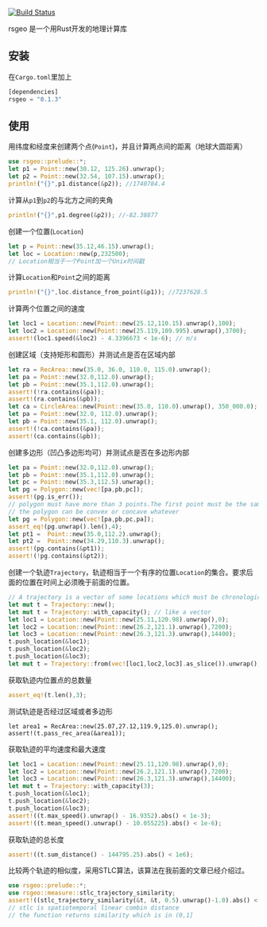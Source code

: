 [![Build Status](https://travis-ci.com/chuxiuhong/rsgeo.svg?branch=main)](https://travis-ci.com/chuxiuhong/rsgeo)

rsgeo 是一个用Rust开发的地理计算库

## 安装

在`Cargo.toml`里加上

```rust
[dependencies]
rsgeo = "0.1.3"
```

## 使用

用纬度和经度来创建两个点(`Point`)，并且计算两点间的距离（地球大圆距离）

```rust
use rsgeo::prelude::*;
let p1 = Point::new(30.12, 125.26).unwrap(); 
let p2 = Point::new(32.54, 107.15).unwrap();
println!("{}",p1.distance(&p2)); //1740784.4 
```

计算从`p1`到`p2`的与北方之间的夹角

```rust
println!("{}",p1.degree(&p2)); //-82.38877
```

创建一个位置(`Location`)

```rust
let p = Point::new(35.12,46.15).unwrap();
let loc = Location::new(p,232500);
// Location相当于一个Point加一个Unix时间戳
```

计算`Location`和`Point`之间的距离

```rust
println!("{}",loc.distance_from_point(&p1)); //7237628.5
```

计算两个位置之间的速度

```rust
let loc1 = Location::new(Point::new(25.12,110.15).unwrap(),100);
let loc2 = Location::new(Point::new(25.119,109.995).unwrap(),3700);
assert!(loc1.speed(&loc2) - 4.3396673 < 1e-6); // m/s
```

创建区域（支持矩形和圆形）并测试点是否在区域内部

```rust
let ra = RecArea::new(35.0, 36.0, 110.0, 115.0).unwrap();
let pa = Point::new(32.0,112.0).unwrap();
let pb = Point::new(35.1,112.0).unwrap();
assert!(!ra.contains(&pa));
assert!(ra.contains(&pb));
let ca = CircleArea::new(Point::new(35.0, 110.0).unwrap(), 350_000.0);
let pa = Point::new(32.0, 112.0).unwrap();
let pb = Point::new(35.1, 112.0).unwrap();
assert!(!ca.contains(&pa));
assert!(ca.contains(&pb));
```

创建多边形（凹凸多边形均可）并测试点是否在多边形内部

```rust
let pa = Point::new(32.0,112.0).unwrap();
let pb = Point::new(35.1,112.0).unwrap();
let pc = Point::new(35.3,112.5).unwrap();
let pg = Polygon::new(vec![pa,pb,pc]);
assert!(pg.is_err());
// polygon must have more than 3 points.The first point must be the same with the last point.
// the polygon can be convex or concave whatever
let pg = Polygon::new(vec![pa,pb,pc,pa]);
assert_eq!(pg.unwrap().len(),4);
let pt1 =  Point::new(35.0,112.2).unwrap();
let pt2 =  Point::new(34.29,110.3).unwrap();
assert!(pg.contains(&pt1));
assert!(!pg.contains(&pt2));
```

创建一个轨迹`Trajectory`，轨迹相当于一个有序的位置`Location`的集合。要求后面的位置在时间上必须晚于前面的位置。

```rust
// A trajectory is a vector of some locations which must be chronological order.
let mut t = Trajectory::new();
let mut t = Trajectory::with_capacity(); // like a vector
let loc1 = Location::new(Point::new(25.11,120.98).unwrap(),0);
let loc2 = Location::new(Point::new(26.2,121.1).unwrap(),7200);
let loc3 = Location::new(Point::new(26.3,121.3).unwrap(),14400);
t.push_location(&loc1);
t.push_location(&loc2);
t.push_location(&loc3);
let mut t = Trajectory::from(vec![loc1,loc2,loc3].as_slice()).unwrap(); // or initialize with a slice of locations
```

获取轨迹内位置点的总数量

```rust
assert_eq!(t.len(),3);
```

测试轨迹是否经过区域或者多边形

```
let area1 = RecArea::new(25.07,27.12,119.9,125.0).unwrap();
assert!(t.pass_rec_area(&area1));
```

获取轨迹的平均速度和最大速度

```rust
let loc1 = Location::new(Point::new(25.11,120.98).unwrap(),0);
let loc2 = Location::new(Point::new(26.2,121.1).unwrap(),7200);
let loc3 = Location::new(Point::new(26.3,121.3).unwrap(),14400);
let mut t = Trajectory::with_capacity(3);
t.push_location(&loc1);
t.push_location(&loc2);
t.push_location(&loc3);
assert!((t.max_speed().unwrap() - 16.9352).abs() < 1e-3);
assert!((t.mean_speed().unwrap() - 10.055225).abs() < 1e-6);
```

获取轨迹的总长度

```rust
assert!((t.sum_distance() - 144795.25).abs() < 1e6);
```

比较两个轨迹的相似度，采用STLC算法，该算法在我前面的文章已经介绍过。

```rust
use rsgeo::prelude::*;
use rsgeo::measure::stlc_trajectory_similarity;
assert!((stlc_trajectory_similarity(&t, &t, 0.5).unwrap()-1.0).abs() < 1e-6);
// stlc is spatiotemporal linear combin distance
// the function returns similarity which is in (0,1]
```

